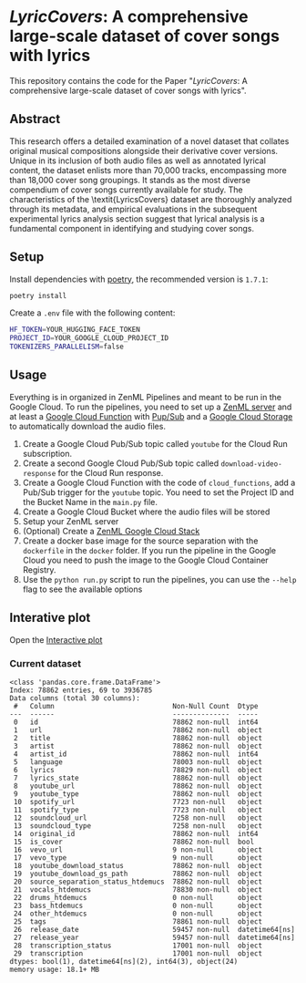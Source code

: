 # *LyricCovers*: A comprehensive large-scale dataset of cover songs with lyrics

This repository contains the code for the Paper "*LyricCovers*: A comprehensive large-scale dataset of cover songs with lyrics".

## Abstract

This research offers a detailed examination of a novel dataset that collates original musical compositions alongside their derivative cover versions. Unique in its inclusion of both audio files as well as annotated lyrical content, the dataset enlists more than 70,000 tracks, encompassing more than 18,000 cover song groupings. It stands as the most diverse compendium of cover songs currently available for study. The characteristics of the \textit{LyricsCovers} dataset are thoroughly analyzed through its metadata, and empirical evaluations in the subsequent experimental lyrics analysis section suggest that lyrical analysis is a fundamental component in identifying and studying cover songs.



## Setup

Install dependencies with [poetry](https://python-poetry.org/), the recommended version is `1.7.1`:

```bash
poetry install
```

Create a `.env` file with the following content:

```bash
HF_TOKEN=YOUR_HUGGING_FACE_TOKEN
PROJECT_ID=YOUR_GOOGLE_CLOUD_PROJECT_ID
TOKENIZERS_PARALLELISM=false
```

## Usage

Everything is in organized in ZenML Pipelines and meant to be run in the Google Cloud. To run the pipelines, you need to set up a [ZenML server](https://docs.zenml.io/deploying-zenml/zenml-self-hosted) and at least a [Google Cloud Function](https://cloud.google.com/functions/docs) with [Pup/Sub](https://cloud.google.com/pubsub?hl=de) and a [Google Cloud Storage](https://cloud.google.com/storage/docs) to automatically download the audio files.

1) Create a Google Cloud Pub/Sub topic called `youtube` for the Cloud Run subscription.
2) Create a second Google Cloud Pub/Sub topic called `download-video-response` for the Cloud Run response.
3) Create a Google Cloud Function with the code of `cloud_functions`, add a Pub/Sub trigger for the `youtube` topic. You need to set the Project ID and the Bucket Name in the `main.py` file.
4) Create a Google Cloud Bucket where the audio files will be stored
6) Setup your ZenML server
7) (Optional) Create a [ZenML Google Cloud Stack](https://docs.zenml.io/v/0.56.2/user-guide/cloud-guide/gcp-guide)
8) Create a docker base image for the source separation with the `dockerfile` in the `docker` folder. If you run the pipeline in the Google Cloud you need to push the image to the Google Cloud Container Registry.
9) Use the `python run.py` script to run the pipelines, you can use the `--help` flag to see the available options

## Interative plot

Open the [Interactive plot](assets/genres.html)


### Current dataset

```
<class 'pandas.core.frame.DataFrame'>
Index: 78862 entries, 69 to 3936785
Data columns (total 30 columns):
 #   Column                             Non-Null Count  Dtype         
---  ------                             --------------  -----         
 0   id                                 78862 non-null  int64         
 1   url                                78862 non-null  object        
 2   title                              78862 non-null  object        
 3   artist                             78862 non-null  object        
 4   artist_id                          78862 non-null  int64         
 5   language                           78003 non-null  object        
 6   lyrics                             78829 non-null  object        
 7   lyrics_state                       78862 non-null  object        
 8   youtube_url                        78862 non-null  object        
 9   youtube_type                       78862 non-null  object        
 10  spotify_url                        7723 non-null   object        
 11  spotify_type                       7723 non-null   object        
 12  soundcloud_url                     7258 non-null   object        
 13  soundcloud_type                    7258 non-null   object        
 14  original_id                        78862 non-null  int64         
 15  is_cover                           78862 non-null  bool          
 16  vevo_url                           9 non-null      object        
 17  vevo_type                          9 non-null      object        
 18  youtube_download_status            78862 non-null  object        
 19  youtube_download_gs_path           78862 non-null  object        
 20  source_separation_status_htdemucs  78862 non-null  object        
 21  vocals_htdemucs                    78830 non-null  object        
 22  drums_htdemucs                     0 non-null      object        
 23  bass_htdemucs                      0 non-null      object        
 24  other_htdemucs                     0 non-null      object        
 25  tags                               78861 non-null  object        
 26  release_date                       59457 non-null  datetime64[ns]
 27  release_year                       59457 non-null  datetime64[ns]
 28  transcription_status               17001 non-null  object        
 29  transcription                      17001 non-null  object        
dtypes: bool(1), datetime64[ns](2), int64(3), object(24)
memory usage: 18.1+ MB
```
